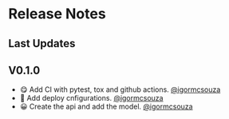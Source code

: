 # Release Notes

## Last Updates

## V0.1.0

* :yum: Add CI with pytest, tox and github actions. [@igormcsouza](https://github.com/igormcsouza)
* :money_mouth_face: Add deploy cnfigurations. [@igormcsouza](https://github.com/igormcsouza)
* :grinning: Create the api and add the model. [@igormcsouza](https://github.com/igormcsouza)
